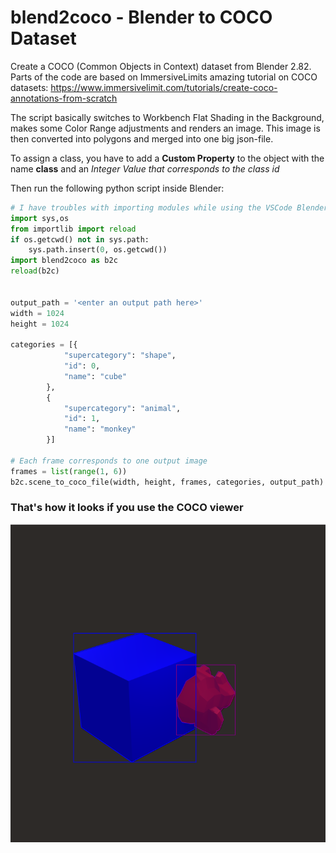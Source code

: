 # blend2coco - Blender to COCO Dataset
Create a COCO (Common Objects in Context) dataset from Blender 2.82.
Parts of the code are based on ImmersiveLimits amazing tutorial on COCO datasets:
https://www.immersivelimit.com/tutorials/create-coco-annotations-from-scratch

The script basically switches to Workbench Flat Shading in the Background, makes some Color Range adjustments and renders an image. This image is then converted into polygons and merged into one big json-file.

To assign a class, you have to add a **Custom Property** to the object with the name **class** and an *Integer Value that corresponds to the class id*

Then run the following python script inside Blender:

```python
# I have troubles with importing modules while using the VSCode Blender extension
import sys,os
from importlib import reload
if os.getcwd() not in sys.path:
    sys.path.insert(0, os.getcwd())
import blend2coco as b2c
reload(b2c)


output_path = '<enter an output path here>'
width = 1024
height = 1024

categories = [{
            "supercategory": "shape",
            "id": 0,
            "name": "cube"
        },
        {
            "supercategory": "animal",
            "id": 1,
            "name": "monkey"
        }]

# Each frame corresponds to one output image
frames = list(range(1, 6))
b2c.scene_to_coco_file(width, height, frames, categories, output_path)

```

### That's how it looks if you use the COCO viewer

![Result of running the Coco2Blend script - Rectangular frames around two objects in blender](doc/screenshot-coco.png "Screenshot of the Result")
